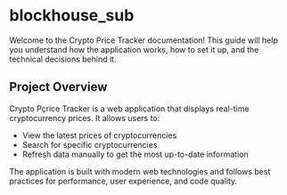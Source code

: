 # blockhouse_sub

Welcome to the Crypto Price Tracker documentation! This guide will help you understand how the application works, how to set it up, and the technical decisions behind it.

## Project Overview

Crypto Pçrice Tracker is a web application that displays real-time cryptocurrency prices. It allows users to:

- View the latest prices of cryptocurrencies
- Search for specific cryptocurrencies
- Refresh data manually to get the most up-to-date information

The application is built with modern web technologies and follows best practices for performance, user experience, and code quality.
